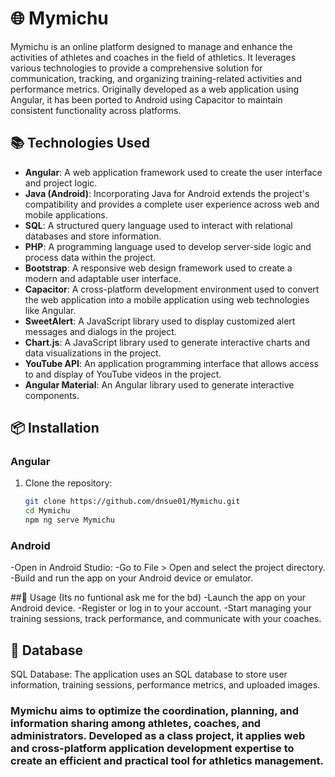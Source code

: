 # 🌐 Mymichu

Mymichu is an online platform designed to manage and enhance the activities of athletes and coaches in the field of athletics.
It leverages various technologies to provide a comprehensive solution for communication, tracking, and organizing training-related activities and performance metrics.
Originally developed as a web application using Angular, it has been ported to Android using Capacitor to maintain consistent functionality across platforms.

## 📚 Technologies Used

- **Angular**: A web application framework used to create the user interface and project logic.
- **Java (Android)**: Incorporating Java for Android extends the project's compatibility and provides a complete user experience across web and mobile applications.
- **SQL**: A structured query language used to interact with relational databases and store information.
- **PHP**: A programming language used to develop server-side logic and process data within the project.
- **Bootstrap**: A responsive web design framework used to create a modern and adaptable user interface.
- **Capacitor**: A cross-platform development environment used to convert the web application into a mobile application using web technologies like Angular.
- **SweetAlert**: A JavaScript library used to display customized alert messages and dialogs in the project.
- **Chart.js**: A JavaScript library used to generate interactive charts and data visualizations in the project.
- **YouTube API**: An application programming interface that allows access to and display of YouTube videos in the project.
- **Angular Material**: An Angular library used to generate interactive components.

## 📦 Installation

### Angular
1. Clone the repository:
   ```bash
   git clone https://github.com/dnsue01/Mymichu.git
   cd Mymichu
   npm ng serve Mymichu
   ```

### Android
-Open in Android Studio:
-Go to File > Open and select the project directory.
-Build and run the app on your Android device or emulator.

##🚀 Usage (Its no funtional ask me for the bd)
-Launch the app on your Android device.
-Register or log in to your account.
-Start managing your training sessions, track performance, and communicate with your coaches.

## 💾 Database
SQL Database: The application uses an SQL database to store user information, training sessions, performance metrics, and uploaded images.


### Mymichu aims to optimize the coordination, planning, and information sharing among athletes, coaches, and administrators. Developed as a class project, it applies web and cross-platform application development expertise to create an efficient and practical tool for athletics management.
